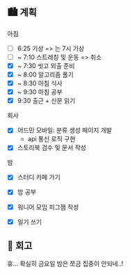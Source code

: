 ## 🏙️ 계획

아침

- [ ] 6:25 기상 => 는 7시 기상
- [ ] ~ 7:10 스트레칭 및 운동 => 취소
- [x] ~ 7:30 씻고 외출 준비
- [x] ~ 8:00 알고리즘 풀기
- [x] ~ 8:30 아침 식사
- [x] ~ 9:30 아침 공부
- [x] 9:30 출근 + 신문 읽기

회사

- [x] 어드민 모바일: 분류 생성 페이지 개발
  - api 통신 로직 구현
- [x] 스토리북 검수 및 문서 작성

밤

- [x] 스터디 카페 가기
- [x] 밤 공부
- [x] 워니어 모임 피그잼 작성
- [x] 일기 쓰기


## 🌆 회고

휴... 확실히 금요일 밤은 쪼금 집중이 안되네..!